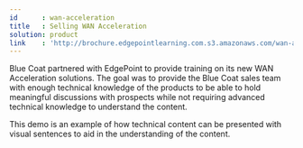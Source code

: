 ```yaml
---
id      : wan-acceleration
title   : Selling WAN Acceleration
solution: product
link    : 'http://brochure.edgepointlearning.com.s3.amazonaws.com/wan-acceleration/_FLASH_EMBED.html'
---
```

Blue Coat partnered with EdgePoint to provide training on its new WAN Acceleration solutions. The goal was to provide the Blue Coat sales team with enough technical knowledge of the products to be able to hold meaningful discussions with prospects while not requiring advanced technical knowledge to understand the content.

This demo is an example of how technical content can be presented with visual sentences to aid in the understanding of the content.
